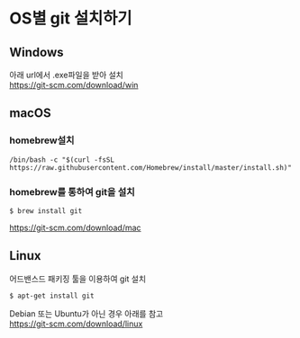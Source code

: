 # OS별 git 설치하기

## Windows
아래 url에서 .exe파일을 받아 설치   
https://git-scm.com/download/win

## macOS
### homebrew설치
```
/bin/bash -c "$(curl -fsSL https://raw.githubusercontent.com/Homebrew/install/master/install.sh)"
```

### homebrew를 통하여 git을 설치
```
$ brew install git
```
https://git-scm.com/download/mac

## Linux
어드밴스드 패키징 툴을 이용하여 git 설치
```
$ apt-get install git
```
Debian 또는 Ubuntu가 아닌 경우 아래를 참고   
https://git-scm.com/download/linux